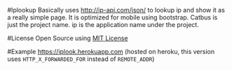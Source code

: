 #Iplookup
Basically uses http://ip-api.com/json/ to lookup ip and show it as a really simple page. It is optimized for mobile using bootstrap.
Catbus is just the project name. ip is the application name under the project.

#License
Open Source using [MIT License](http://opensource.org/licenses/MIT)

#Example
https://iplook.herokuapp.com (hosted on heroku, this version uses ```HTTP_X_FORWARDED_FOR``` instead of ```REMOTE_ADDR```)

